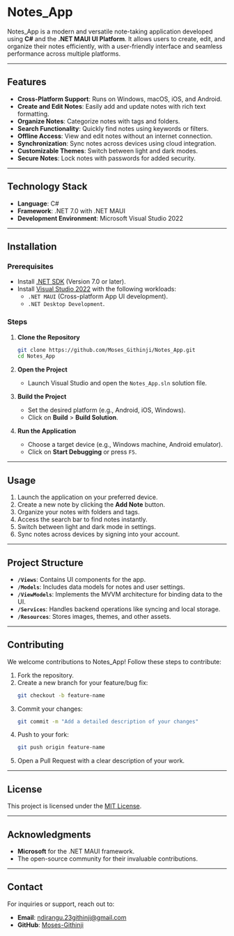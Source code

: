 # Notes_App

Notes_App is a modern and versatile note-taking application developed using **C#** and the **.NET MAUI UI Platform**. It allows users to create, edit, and organize their notes efficiently, with a user-friendly interface and seamless performance across multiple platforms.

---

## Features

- **Cross-Platform Support**: Runs on Windows, macOS, iOS, and Android.
- **Create and Edit Notes**: Easily add and update notes with rich text formatting.
- **Organize Notes**: Categorize notes with tags and folders.
- **Search Functionality**: Quickly find notes using keywords or filters.
- **Offline Access**: View and edit notes without an internet connection.
- **Synchronization**: Sync notes across devices using cloud integration.
- **Customizable Themes**: Switch between light and dark modes.
- **Secure Notes**: Lock notes with passwords for added security.

---

## Technology Stack

- **Language**: C#
- **Framework**: .NET 7.0 with .NET MAUI
- **Development Environment**: Microsoft Visual Studio 2022

---

## Installation

### Prerequisites
- Install [.NET SDK](https://dotnet.microsoft.com/download/dotnet) (Version 7.0 or later).
- Install [Visual Studio 2022](https://visualstudio.microsoft.com/) with the following workloads:
  - `.NET MAUI` (Cross-platform App UI development).
  - `.NET Desktop Development`.

### Steps

1. **Clone the Repository**
   ```bash
   git clone https://github.com/Moses_Githinji/Notes_App.git
   cd Notes_App
   ```

2. **Open the Project**
   - Launch Visual Studio and open the `Notes_App.sln` solution file.

3. **Build the Project**
   - Set the desired platform (e.g., Android, iOS, Windows).
   - Click on **Build** > **Build Solution**.

4. **Run the Application**
   - Choose a target device (e.g., Windows machine, Android emulator).
   - Click on **Start Debugging** or press `F5`.

---

## Usage

1. Launch the application on your preferred device.
2. Create a new note by clicking the **Add Note** button.
3. Organize your notes with folders and tags.
4. Access the search bar to find notes instantly.
5. Switch between light and dark mode in settings.
6. Sync notes across devices by signing into your account.

---

## Project Structure

- **`/Views`**: Contains UI components for the app.
- **`/Models`**: Includes data models for notes and user settings.
- **`/ViewModels`**: Implements the MVVM architecture for binding data to the UI.
- **`/Services`**: Handles backend operations like syncing and local storage.
- **`/Resources`**: Stores images, themes, and other assets.

---

## Contributing

We welcome contributions to Notes_App! Follow these steps to contribute:

1. Fork the repository.
2. Create a new branch for your feature/bug fix:
   ```bash
   git checkout -b feature-name
   ```
3. Commit your changes:
   ```bash
   git commit -m "Add a detailed description of your changes"
   ```
4. Push to your fork:
   ```bash
   git push origin feature-name
   ```
5. Open a Pull Request with a clear description of your work.

---

## License

This project is licensed under the [MIT License](LICENSE).

---

## Acknowledgments

- **Microsoft** for the .NET MAUI framework.
- The open-source community for their invaluable contributions.

---

## Contact

For inquiries or support, reach out to:
- **Email**: ndirangu.23githinji@gmail.com
- **GitHub**: [Moses-Githinji](https://github.com/Moses-Githinji)
